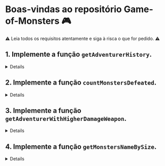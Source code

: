 # Boas-vindas ao repositório Game-of-Monsters 🎮

⚠️ Leia todos os requisitos atentamente e siga à risca o que for pedido. ⚠️

## 1. Implemente a função `getAdventurerHistory`. <br>

<details>
<sumary> Desenvolva uma função que ao receber como parâmetro o id da pessoa aventureira retorna um objeto contendo: <br> </sumary>
 1. A pessoa aventureira; <br>
 2. Os monstros que ainda precisam ser derrotados; <br>
 3. As armas. <br><br>
 
 `O retorno segrá no seguinte formato: `

```
  { 
    adventurer: {}, 
    weapons: [], 
    monstersToDefeat:[],
  }
  
  ```

</details>

## 2. Implemente a função `countMonstersDefeated`.
<details>
  Desenvolva uma função que realiza a contagem dos monstros, de cada tipo, derrotados pelas pessoas aventureiras.
  Caso a função não receba parâmetros ,retorne um objeto no seguinte formato: <br>

 ```
  {
    monstrosity: X,
    dragon: Y, 
    elemental: A, 
    celestial: B, 
    humanoid: Z,
  }
  
  ```
  Caso a função receba um parâmetro, contendo um tipo e o monstro, exemplo: { type: 'dragon' }, <br>
  Retorna um número: 
  
  ```
   1
  ````

  </details>


## 3. Implemente a função `getAdventurerWithHigherDamageWeapon`.
<details>
  Desenvolva uma função que retorne a primeira pessoa aventureira com a arma de maior dano, retorne um objeto no seguinte formato: <br>
  
  ```
  {
    id: 'c5b83cb3-a451-49e2-ac45-ff3f54fbe7e1', 
    name: 'Nigel Bethea', 
    class: 'Barbarian',
    race: 'Human',
    weapons: [ 
      '89be95b3-47e4-4c5b-b687-1fabf2afa274',
      clubId, 
    ], 
    level: 5, 
    defeatedMonsters: [acidAntId, airElementalId],
  }
  
  ```
  </details>
  
## 4. Implemente a função `getMonstersNameBySize`.
<details>
  Desenvolva uma função que categorize os monstros por tamanho, retorne um objeto no seguinte formato:
  
  ```
  {
    Small: ['Monstro A'],
    Huge: ['Monstro B', 'Monstro D'],
    Large: ['Monstro C'],
    Medium: ['Monstro E'],
  }

  ```
  </details>
